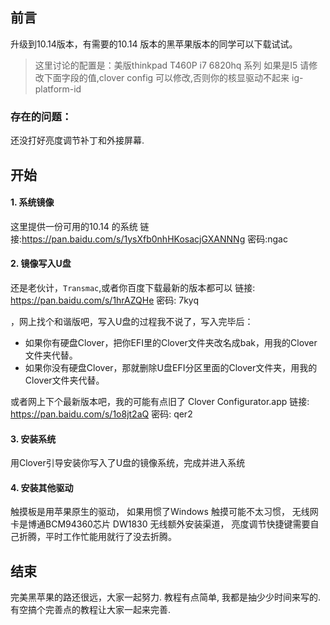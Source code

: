## 前言

升级到10.14版本，有需要的10.14 版本的黑苹果版本的同学可以下载试试。

> 这里讨论的配置是：美版thinkpad T460P i7 6820hq  系列
> 如果是I5  请修改下面字段的值,clover config 可以修改,否则你的核显驱动不起来
> 		<key>ig-platform-id</key>


### 存在的问题：
还没打好亮度调节补丁和外接屏幕.



## 开始

#### 1. 系统镜像

这里提供一份可用的10.14 的系统
链接:https://pan.baidu.com/s/1ysXfb0nhHKosacjGXANNNg  密码:ngac

#### 2. 镜像写入U盘

还是老伙计，`Transmac`,或者你百度下载最新的版本都可以
链接: https://pan.baidu.com/s/1hrAZQHe 密码: 7kyq

，网上找个和谐版吧，写入U盘的过程我不说了，写入完毕后：

- 如果你有硬盘Clover，把你EFI里的Clover文件夹改名成bak，用我的Clover文件夹代替。
- 如果你没有硬盘Clover，那就删除U盘EFI分区里面的Clover文件夹，用我的Clover文件夹代替。

或者网上下个最新版本吧，我的可能有点旧了
Clover Configurator.app
链接: https://pan.baidu.com/s/1o8jt2aQ 密码: qer2

#### 3. 安装系统

用Clover引导安装你写入了U盘的镜像系统，完成并进入系统

#### 4. 安装其他驱动

触摸板是用苹果原生的驱动， 如果用惯了Windows 触摸可能不太习惯， 无线网卡是博通BCM94360芯片 DW1830 无线额外安装渠道， 亮度调节快捷键需要自己折腾，平时工作忙能用就行了没去折腾。


## 结束


完美黑苹果的路还很远，大家一起努力. 
教程有点简单, 我都是抽少少时间来写的.有空搞个完善点的教程让大家一起来完善.

